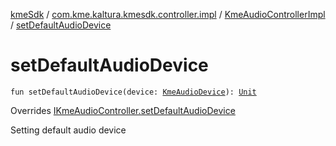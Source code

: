 [kmeSdk](../../index.md) / [com.kme.kaltura.kmesdk.controller.impl](../index.md) / [KmeAudioControllerImpl](index.md) / [setDefaultAudioDevice](./set-default-audio-device.md)

# setDefaultAudioDevice

`fun setDefaultAudioDevice(device: `[`KmeAudioDevice`](../../com.kme.kaltura.kmesdk.webrtc.audio/-kme-audio-device/index.md)`): `[`Unit`](https://kotlinlang.org/api/latest/jvm/stdlib/kotlin/-unit/index.html)

Overrides [IKmeAudioController.setDefaultAudioDevice](../../com.kme.kaltura.kmesdk.controller/-i-kme-audio-controller/set-default-audio-device.md)

Setting default audio device


